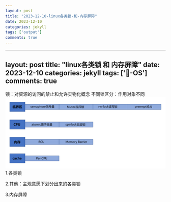 ```yaml
---
layout: post
title: "2023-12-10-linux各类锁-和-内存屏障"
date: 2023-12-10
categories: jekyll
tags: ['output']
comments: true
---
```


---
layout: post
title: "linux各类锁 和 内存屏障"
date: 2023-12-10
categories: jekyll
tags: ['🥁-OS']
comments: true
---

锁：对资源的访问的禁止和允许实物化概念
不同锁区分：作用对象不同
![](images/1695287075463-ab48bc50-9de6-4bf2-844e-fd65dba705fa.png)
1.各类锁

2.其他：主观意愿下划分出来的各类锁

3.内存屏障
